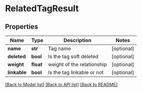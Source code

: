 # RelatedTagResult

## Properties
Name | Type | Description | Notes
------------ | ------------- | ------------- | -------------
**name** | **str** | Tag name | [optional] 
**deleted** | **bool** | Is the tag soft deleted | [optional] 
**weight** | **float** | weight of the relationship | [optional] 
**linkable** | **bool** | Is the tag linkable or not | [optional] 

[[Back to Model list]](../README.md#documentation-for-models) [[Back to API list]](../README.md#documentation-for-api-endpoints) [[Back to README]](../README.md)


